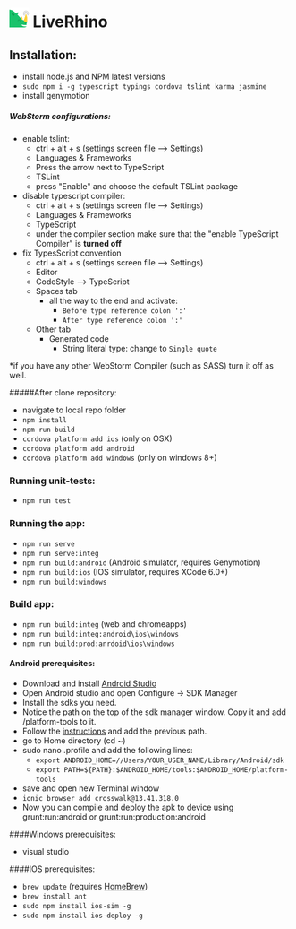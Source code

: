 <img src="icon.png" width="35px"> LiveRhino
=================================================================

## Installation:
 * install node.js and NPM latest versions 
 * `sudo npm i -g typescript typings cordova tslint karma jasmine`
 * install genymotion
 
##### WebStorm configurations:
 * enable tslint:
    - ctrl + alt + s (settings screen file --> Settings)
    - Languages & Frameworks
    - Press the arrow next to TypeScript
    - TSLint
    - press "Enable" and choose the default TSLint package
 * disable typescript compiler:
    - ctrl + alt + s (settings screen file --> Settings)
    - Languages & Frameworks
    - TypeScript
    - under the compiler section make sure that the "enable TypeScript Compiler" is **turned off**
 * fix TypesScript convention
    - ctrl + alt + s (settings screen file --> Settings)
    - Editor
    - CodeStyle --> TypeScript
    - Spaces tab
        - all the way to the end and activate:
            - `Before type reference colon ':'`
            - `After type reference colon ':'`
    - Other tab
        - Generated code
            - String literal type: change to `Single quote`
    
    
    
*if you have any other WebStorm Compiler (such as SASS) turn it off as well.
 
#####After clone repository:
 - navigate to local repo folder
 - `npm install`
 - `npm run build`
 - `cordova platform add ios` (only on OSX)
 - `cordova platform add android`
 - `cordova platform add windows` (only on windows 8+)
 
### Running unit-tests:
 * `npm run test`

### Running the app:
 * `npm run serve`
 * `npm run serve:integ`
 * `npm run build:android` (Android simulator, requires Genymotion)
 * `npm run build:ios` (IOS simulator, requires XCode 6.0+) 
 * `npm run build:windows`

### Build app:
 * `npm run build:integ` (web and chromeapps)
 * `npm run build:integ:android\ios\windows`
 * `npm run build:prod:anrdoid\ios\windows`
 
#### Android prerequisites:
* Download and install [Android Studio](http://developer.android.com/sdk/index.html#mac-bundle)
* Open Android studio and open Configure -> SDK Manager
* Install the sdks you need.
* Notice the path on the top of the sdk manager window. Copy it and add /platform-tools to it.
* Follow the [instructions](http://architectryan.com/2012/10/02/add-to-the-path-on-mac-os-x-mountain-lion/#.VKACusDB) and add the previous path.
* go to Home directory (cd ~)
* sudo nano .profile and add the following lines:
  * `export ANDROID_HOME=//Users/YOUR_USER_NAME/Library/Android/sdk`
  * `export PATH=${PATH}:$ANDROID_HOME/tools:$ANDROID_HOME/platform-tools`
* save and open new Terminal window
* `ionic browser add crosswalk@13.41.318.0`
* Now you can compile and deploy the apk to device using grunt:run:android or grunt:run:production:android

####Windows prerequisites:
* visual studio

####IOS prerequisites:
 * `brew update` (requires [HomeBrew](http://brew.sh/))
 * `brew install ant`
 * `sudo npm install ios-sim -g`
 * `sudo npm install ios-deploy -g`
